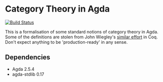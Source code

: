 # Category Theory in Agda

[![Build Status](https://travis-ci.org/JLimperg/cats.svg?branch=master)](https://travis-ci.org/JLimperg/cats)

This is a formalisation of some standard notions of category theory in Agda.
Some of the definitions are stolen from John Wiegley's
[similar effort](https://github.com/jwiegley/category-theory) in Coq. Don't
expect anything to be 'production-ready' in any sense.

## Dependencies

- Agda 2.5.4
- agda-stdlib 0.17
